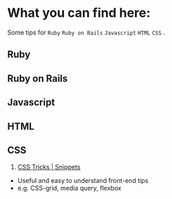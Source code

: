 # What you can find here:
Some tips for `Ruby` `Ruby on Rails` `Javascript` `HTML` `CSS` .

## Ruby

## Ruby on Rails

## Javascript

## HTML

## CSS
1. [CSS Tricks | Snippets](https://css-tricks.com/snippets/)
  * Useful and easy to understand front-end tips
  * e.g. CSS-grid, media query, flexbox
